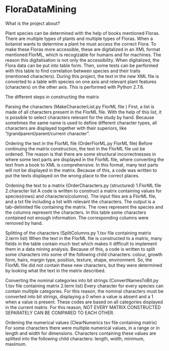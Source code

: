 FloraDataMining
===============

What is the project about?

Plant species can be determined with the help of books mentioned Floras. There are multiple types of plants and multiple types of Floras. When a botanist wants to determine a plant he must access the correct Flora. 
To make these Floras more accessible, these are digitalized in an XML format mentioned FlorML, which is recogizable for humans and for machines. The reason this digitalisation is not only the accessibility. When digitalized, the Flora data can be put into table form. Then, some tests can be performed with this table to find correlation between species and their traits (mentioned characters). 
During this project, the text in the new XML file is converted to a table with species on one axis and relevant plant features (characters) on the other axis. This is performed with Python 2.7.6.

The different steps in constructing the matrix

Parsing the characters (MakeCharacterList.py FlorML file )
First, a list is made of all characters present in the FlorML file. With the help of this list, it is possible to select characters relevant for the study by hand. Because sometimes the same name is used to define different character types, all characters are displayed together with their superiors, like “/grandparent/parent/current character”. 

Ordering the text in the FlorML file (OrderFlorML.py FlorML file)
Before continuing the matrix construction, the text in the FlorML file ust be ordened. The reason is that there are some structural incorrectnesses in where some text parts are displayed in the FlorML file, where converting the text from a book to XML is comprehensive. In this format, many text parts will not be displayed in the matrix. Because of this, a code was written to put the texts displayed on the wrong place to the correct places.

Ordening the text to a matrix (OrderCharacters.py (structured) 1.FlorML file 2.character list
A code is written to construct a matrix containing values for species(rows) and characters(columns). The input files are a FlorML file, and a txt file including a list with relevant the characters. The output is a tab-delimited file containing the matrix. The rows represent the species and the columns represent the characters. In this table some characters contained not enough information. The corresponding columns were removed by hand. 

Splitting of the characters (SplitColumns.py  1.tsv file containing matrix 2.term list)
When the text in the FlorML file is constructed to a matrix, many fields in the table contain much text which makes it difficult to implement them in a data mining analysis. Because of this, a code is written to split some characters into some of the following child characters: colour, growth form, hairs, margin type, position, texture, shape, environment. So, the FlorML file did not contain these new characters, but they were determined by looking what the text in the matrix described.

Converting the nominal categories into bit strings (ConvertNamesToBit.py 1.tsv file containing matrix 2.term list)
Every character for every species can contain multiple categories. For this reason, the nominal characters must be converted into bit strings, displaying a 0 when a value is absent and a 1 when a value is present. These codes are based on all categories displayed in the current matrix. For  this reason, NOT EVERY MATRIX CONSTRUCTED SEPARATELY CAN BE COMPARED TO EACH OTHER.

Ordening the numerical values (ClearNumerics tsv file containing matrix)
For some characters there were multiple numerical values, in a range or in length and width for dimensions. Characters containing these values are splitted into the following child characters: length, width, minimum, maximum. 

